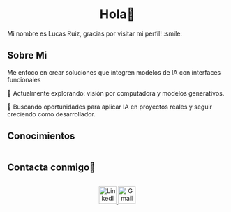 <h1 align="center">Hola👋</h1>

<div size='20px'> Mi nombre es Lucas Ruiz, gracias por visitar mi perfil! :smile: 
</div>

<h2> Sobre Mi </h2>

Me enfoco en crear soluciones que integren modelos de IA con interfaces funcionales

🧪 Actualmente explorando: visión por computadora y modelos generativos.

🚀 Buscando oportunidades para aplicar IA en proyectos reales y seguir creciendo como desarrollador.

<h2> Conocimientos </h2>

<p align="center">
  <link rel="stylesheet" type='text/css' href="https://cdn.jsdelivr.net/gh/devicons/devicon@latest/devicon.min.css" />
</p>

<h2 style="display: inline-block">Contacta conmigo🤝</h2>

<p align="center">
  <a href="https://www.linkedin.com/in/lucas-ruiz497">
    <img src="https://skillicons.dev/icons?i=linkedin" alt="LinkedIn" height="40">
  </a>
  <a href="mailto:lucasruiz048@gmail.com">
    <img src="https://skillicons.dev/icons?i=gmail" alt="Gmail" height="40">
  </a>
</p>
